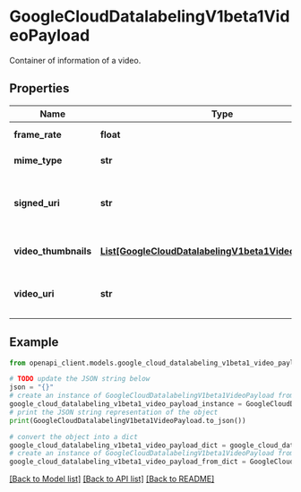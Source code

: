# GoogleCloudDatalabelingV1beta1VideoPayload

Container of information of a video.

## Properties

Name | Type | Description | Notes
------------ | ------------- | ------------- | -------------
**frame_rate** | **float** | FPS of the video. | [optional] 
**mime_type** | **str** | Video format. | [optional] 
**signed_uri** | **str** | Signed uri of the video file in the service bucket. | [optional] 
**video_thumbnails** | [**List[GoogleCloudDatalabelingV1beta1VideoThumbnail]**](GoogleCloudDatalabelingV1beta1VideoThumbnail.md) | The list of video thumbnails. | [optional] 
**video_uri** | **str** | Video uri from the user bucket. | [optional] 

## Example

```python
from openapi_client.models.google_cloud_datalabeling_v1beta1_video_payload import GoogleCloudDatalabelingV1beta1VideoPayload

# TODO update the JSON string below
json = "{}"
# create an instance of GoogleCloudDatalabelingV1beta1VideoPayload from a JSON string
google_cloud_datalabeling_v1beta1_video_payload_instance = GoogleCloudDatalabelingV1beta1VideoPayload.from_json(json)
# print the JSON string representation of the object
print(GoogleCloudDatalabelingV1beta1VideoPayload.to_json())

# convert the object into a dict
google_cloud_datalabeling_v1beta1_video_payload_dict = google_cloud_datalabeling_v1beta1_video_payload_instance.to_dict()
# create an instance of GoogleCloudDatalabelingV1beta1VideoPayload from a dict
google_cloud_datalabeling_v1beta1_video_payload_from_dict = GoogleCloudDatalabelingV1beta1VideoPayload.from_dict(google_cloud_datalabeling_v1beta1_video_payload_dict)
```
[[Back to Model list]](../README.md#documentation-for-models) [[Back to API list]](../README.md#documentation-for-api-endpoints) [[Back to README]](../README.md)


